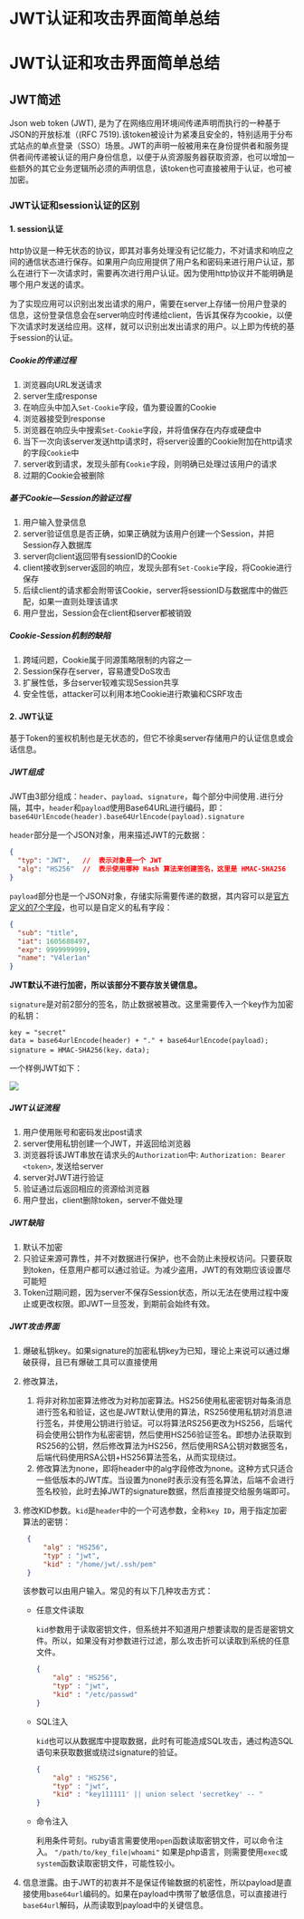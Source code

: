 # 

# JWT认证和攻击界面简单总结



# JWT认证和攻击界面简单总结

## JWT简述

Json web token (JWT), 是为了在网络应用环境间传递声明而执行的一种基于JSON的开放标准（(RFC 7519).该token被设计为紧凑且安全的，特别适用于分布式站点的单点登录（SSO）场景。JWT的声明一般被用来在身份提供者和服务提供者间传递被认证的用户身份信息，以便于从资源服务器获取资源，也可以增加一些额外的其它业务逻辑所必须的声明信息，该token也可直接被用于认证，也可被加密。

### JWT认证和session认证的区别

#### 1. session认证

http协议是一种无状态的协议，即其对事务处理没有记忆能力，不对请求和响应之间的通信状态进行保存。如果用户向应用提供了用户名和密码来进行用户认证，那么在进行下一次请求时，需要再次进行用户认证。因为使用http协议并不能明确是哪个用户发送的请求。

为了实现应用可以识别出发出请求的用户，需要在server上存储一份用户登录的信息，这份登录信息会在server响应时传递给client，告诉其保存为cookie，以便下次请求时发送给应用。这样，就可以识别出发出请求的用户。以上即为传统的基于session的认证。

##### Cookie的传递过程

1. 浏览器向URL发送请求
2. server生成response
3. 在响应头中加入`Set-Cookie`字段，值为要设置的Cookie
4. 浏览器接受到response
5. 浏览器在响应头中搜索`Set-Cookie`字段，并将值保存在内存或硬盘中
6. 当下一次向该server发送http请求时，将server设置的Cookie附加在http请求的字段`Cookie`中
7. server收到请求，发现头部有`Cookie`字段，则明确已处理过该用户的请求
8. 过期的Cookie会被删除

##### 基于Cookie—Session的验证过程

1. 用户输入登录信息
2. server验证信息是否正确，如果正确就为该用户创建一个Session，并把Session存入数据库
3. server向client返回带有sessionID的Cookie
4. client接收到server返回的响应，发现头部有`Set-Cookie`字段，将Cookie进行保存
5. 后续client的请求都会附带该Cookie，server将sessionID与数据库中的做匹配，如果一直则处理该请求
6. 用户登出，Session会在client和server都被销毁

##### Cookie-Session机制的缺陷

1. 跨域问题，Cookie属于同源策略限制的内容之一
2. Session保存在server，容易遭受DoS攻击
3. 扩展性低，多台server较难实现Session共享
4. 安全性低，attacker可以利用本地Cookie进行欺骗和CSRF攻击

#### 2. JWT认证

基于Token的鉴权机制也是无状态的，但它不徐奥server存储用户的认证信息或会话信息。

##### JWT组成

JWT由3部分组成：`header`、`payload`、`signature`，每个部分中间使用`.`进行分隔，其中，`header`和`payload`使用Base64URL进行编码，即：
`base64UrlEncode(header).base64UrlEncode(payload).signature`

`header`部分是一个JSON对象，用来描述JWT的元数据：

```json
{
  "typ": "JWT",   //  表示对象是一个 JWT
  "alg": "HS256"  //  表示使用哪种 Hash 算法来创建签名，这里是 HMAC-SHA256
}
```

`payload`部分也是一个JSON对象，存储实际需要传递的数据，其内容可以是[官方定义的7个字段](https://en.wikipedia.org/wiki/JSON_Web_Token#Standard_fields)，也可以是自定义的私有字段：

```json
{
  "sub": "title",
  "iat": 1605688497,
  "exp": 9999999999,
  "name": "V4ler1an"
}
```

**JWT默认不进行加密，所以该部分不要存放关键信息。**

`signature`是对前2部分的签名，防止数据被篡改。这里需要传入一个key作为加密的私钥：

```
key = "secret"
data = base64urlEncode(header) + "." + base64urlEncode(payload);
signature = HMAC-SHA256(key，data);
```

一个样例JWT如下：

![](https://cdn.jsdelivr.net/gh/AlexsanderShaw/BlogImages@main/img/CVE-2020-16899/JWT_example.png)

##### JWT认证流程

1. 用户使用账号和密码发出post请求
2. server使用私钥创建一个JWT，并返回给浏览器
3. 浏览器将该JWT串放在请求头的`Authorization`中:
   `Authorization: Bearer <token>`,
   发送给server
4. server对JWT进行验证
5. 验证通过后返回相应的资源给浏览器
6. 用户登出，client删除token，server不做处理

##### JWT缺陷

1. 默认不加密
2. 只验证来源可靠性，并不对数据进行保护，也不会防止未授权访问。只要获取到token，任意用户都可以通过验证。为减少盗用，JWT的有效期应该设置尽可能短
3. Token过期问题，因为server不保存Session状态，所以无法在使用过程中废止或更改权限。即JWT一旦签发，到期前会始终有效。

##### JWT攻击界面

1. 爆破私钥key。如果signature的加密私钥key为已知，理论上来说可以通过爆破获得，且已有爆破工具可以直接使用
2. 修改算法，
   1. 将非对称加密算法修改为对称加密算法。HS256使用私密密钥对每条消息进行签名和验证，这也是JWT默认使用的算法，RS256使用私钥对消息进行签名，并使用公钥进行验证。可以将算法RS256更改为HS256，后端代码会使用公钥作为私密密钥，然后使用HS256验证签名。即想办法获取到RS256的公钥，然后修改算法为HS256，然后使用RSA公钥对数据签名，后端代码使用RSA公钥+HS256算法签名，从而实现绕过。
   2. 修改算法为none，即将header中的alg字段修改为none。这种方式只适合一些低版本的JWT库。当设置为none时表示没有签名算法，后端不会进行签名校验，此时去掉JWT的signature数据，然后直接提交给服务端即可。

3. 修改KID参数。`kid`是`header`中的一个可选参数，全称`key ID`，用于指定加密算法的密钥：

   ```json
    {
        "alg" : "HS256",
        "typ" : "jwt",
        "kid" : "/home/jwt/.ssh/pem"
    }
   ```

    该参数可以由用户输入。常见的有以下几种攻击方式：
    - 任意文件读取

        `kid`参数用于读取密钥文件，但系统并不知道用户想要读取的是否是密钥文件。所以，如果没有对参数进行过滤，那么攻击折可以读取到系统的任意文件。

        ```json
        {
            "alg" : "HS256",
            "typ" : "jwt",
            "kid" : "/etc/passwd"
        }
        ```

    - SQL注入

        `kid`也可以从数据库中提取数据，此时有可能造成SQL攻击，通过构造SQL语句来获取数据或绕过signature的验证。

        ```json
        {
            "alg" : "HS256",
            "typ" : "jwt",
            "kid" : "key111111' || union select 'secretkey' -- "
        }
        ```

    - 命令注入

        利用条件苛刻。ruby语言需要使用`open`函数读取密钥文件，可以命令注入。
        `"/path/to/key_file|whoami"`
        如果是php语言，则需要使用`exec`或`system`函数读取密钥文件，可能性较小。

4. 信息泄露。由于JWT的初衷并不是保证传输数据的机密性，所以payload是直接使用`base64url`编码的。如果在payload中携带了敏感信息，可以直接进行`base64url`解码，从而读取到payload中的关键信息。


